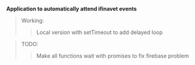 **Application to automatically attend ifinavet events**


> Working:
> > Local version with setTimeout to add delayed loop


> TODO:
> > Make all functions wait with promises to fix firebase problem

